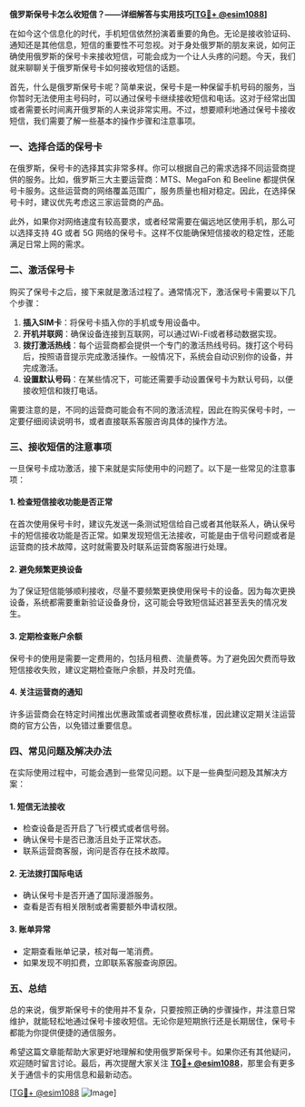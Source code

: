 **俄罗斯保号卡怎么收短信？——详细解答与实用技巧[[TG💪+ @esim1088](https://t.me/s/esim1088)]**

在如今这个信息化的时代，手机短信依然扮演着重要的角色。无论是接收验证码、通知还是其他信息，短信的重要性不可忽视。对于身处俄罗斯的朋友来说，如何正确使用俄罗斯的保号卡来接收短信，可能会成为一个让人头疼的问题。今天，我们就来聊聊关于俄罗斯保号卡如何接收短信的话题。

首先，什么是俄罗斯保号卡呢？简单来说，保号卡是一种保留手机号码的服务，当你暂时无法使用主号码时，可以通过保号卡继续接收短信和电话。这对于经常出国或者需要长时间离开俄罗斯的人来说非常实用。不过，想要顺利地通过保号卡接收短信，我们需要了解一些基本的操作步骤和注意事项。

### 一、选择合适的保号卡

在俄罗斯，保号卡的选择其实非常多样。你可以根据自己的需求选择不同运营商提供的服务。比如，俄罗斯三大主要运营商：MTS、MegaFon 和 Beeline 都提供保号卡服务。这些运营商的网络覆盖范围广，服务质量也相对稳定。因此，在选择保号卡时，建议优先考虑这三家运营商的产品。

此外，如果你对网络速度有较高要求，或者经常需要在偏远地区使用手机，那么可以选择支持 4G 或者 5G 网络的保号卡。这样不仅能确保短信接收的稳定性，还能满足日常上网的需求。

### 二、激活保号卡

购买了保号卡之后，接下来就是激活过程了。通常情况下，激活保号卡需要以下几个步骤：

1. **插入SIM卡**：将保号卡插入你的手机或专用设备中。
2. **开机并联网**：确保设备连接到互联网，可以通过Wi-Fi或者移动数据实现。
3. **拨打激活热线**：每个运营商都会提供一个专门的激活热线号码。拨打这个号码后，按照语音提示完成激活操作。一般情况下，系统会自动识别你的设备，并完成激活。
4. **设置默认号码**：在某些情况下，可能还需要手动设置保号卡为默认号码，以便接收短信和拨打电话。

需要注意的是，不同的运营商可能会有不同的激活流程，因此在购买保号卡时，一定要仔细阅读说明书，或者直接联系客服咨询具体的操作方法。

### 三、接收短信的注意事项

一旦保号卡成功激活，接下来就是实际使用中的问题了。以下是一些常见的注意事项：

#### 1. **检查短信接收功能是否正常**
   在首次使用保号卡时，建议先发送一条测试短信给自己或者其他联系人，确认保号卡的短信接收功能是否正常。如果发现短信无法接收，可能是由于信号问题或者是运营商的技术故障，这时就需要及时联系运营商客服进行处理。

#### 2. **避免频繁更换设备**
   为了保证短信能够顺利接收，尽量不要频繁更换使用保号卡的设备。因为每次更换设备，系统都需要重新验证设备身份，这可能会导致短信延迟甚至丢失的情况发生。

#### 3. **定期检查账户余额**
   保号卡的使用是需要一定费用的，包括月租费、流量费等。为了避免因欠费而导致短信接收失败，建议定期检查账户余额，并及时充值。

#### 4. **关注运营商的通知**
   许多运营商会在特定时间推出优惠政策或者调整收费标准，因此建议定期关注运营商的官方公告，以免错过重要信息。

### 四、常见问题及解决办法

在实际使用过程中，可能会遇到一些常见问题。以下是一些典型问题及其解决方案：

#### 1. **短信无法接收**
   - 检查设备是否开启了飞行模式或者信号弱。
   - 确认保号卡是否已激活且处于正常状态。
   - 联系运营商客服，询问是否存在技术故障。

#### 2. **无法拨打国际电话**
   - 确认保号卡是否开通了国际漫游服务。
   - 查看是否有相关限制或者需要额外申请权限。

#### 3. **账单异常**
   - 定期查看账单记录，核对每一笔消费。
   - 如果发现不明扣费，立即联系客服查询原因。

### 五、总结

总的来说，俄罗斯保号卡的使用并不复杂，只要按照正确的步骤操作，并注意日常维护，就能轻松地通过保号卡接收短信。无论你是短期旅行还是长期居住，保号卡都能为你提供便捷的通信服务。

希望这篇文章能帮助大家更好地理解和使用俄罗斯保号卡。如果你还有其他疑问，欢迎随时留言讨论。最后，再次提醒大家关注 **[TG💪+ @esim1088](https://t.me/s/esim1088)**，那里会有更多关于通信卡的实用信息和最新动态。

[[TG💪+ @esim1088](https://t.me/s/esim1088) ![Image](https://i.postimg.cc/4NQfJmqS/Snipaste-2025-05-13-00-14-12.png)]